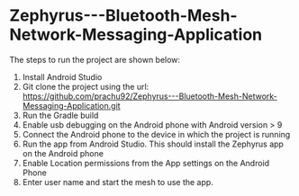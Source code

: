 # Zephyrus---Bluetooth-Mesh-Network-Messaging-Application
The steps to run the project are shown below: 
1. Install Android Studio
2. Git clone the project using the url: https://github.com/prachu92/Zephyrus---Bluetooth-Mesh-Network-Messaging-Application.git
3. Run the Gradle build
4. Enable usb debugging on the Android phone with Android version > 9 
5. Connect the Android phone to the device in which the project is running
6. Run the app from Android Studio. This should install the Zephyrus app on the Android phone
7. Enable Location permissions from the App settings on the Android Phone
8. Enter user name and start the mesh to use the app.   
